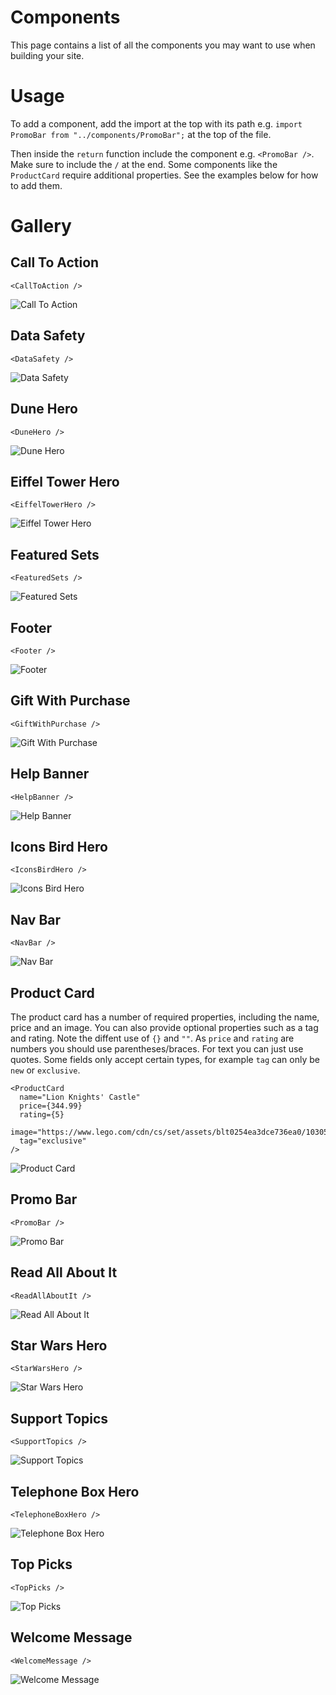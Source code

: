 # Components

This page contains a list of all the components you may want to use when building your site.

# Usage

To add a component, add the import at the top with its path e.g. `import PromoBar from "../components/PromoBar";` at the top of the file.

Then inside the `return` function include the component e.g. `<PromoBar />`. Make sure to include the `/` at the end. Some components like the `ProductCard` require additional properties. See the examples below for how to add them.

# Gallery

## Call To Action

`<CallToAction />`

![Call To Action](./assets/CallToAction.png)

## Data Safety

`<DataSafety />`

![Data Safety](./assets/DataSafety.png)

## Dune Hero

`<DuneHero />`

![Dune Hero](./assets/DuneHero.png)

## Eiffel Tower Hero

`<EiffelTowerHero />`

![Eiffel Tower Hero](./assets/EiffelTowerHero.png)

## Featured Sets

`<FeaturedSets />`

![Featured Sets](./assets/FeaturedSets.png)

## Footer

`<Footer />`

![Footer](./assets/Footer.png)

## Gift With Purchase

`<GiftWithPurchase />`

![Gift With Purchase](./assets/GiftWithPurchase.png)

## Help Banner

`<HelpBanner />`

![Help Banner](./assets/HelpBanner.png)

## Icons Bird Hero

`<IconsBirdHero />`

![Icons Bird Hero](./assets/IconsBirdHero.png)

## Nav Bar

`<NavBar />`

![Nav Bar](./assets/NavBar.png)

## Product Card

The product card has a number of required properties, including the name, price and an image. You can also provide optional properties such as a tag and rating. Note the diffent use of `{}` and `""`. As `price` and `rating` are numbers you should use parentheses/braces. For text you can just use quotes. Some fields only accept certain types, for example `tag` can only be `new` or `exclusive`.

```
<ProductCard
  name="Lion Knights' Castle"
  price={344.99}
  rating={5}
  image="https://www.lego.com/cdn/cs/set/assets/blt0254ea3dce736ea0/10305.png"
  tag="exclusive"
/>
```

![Product Card](./assets/ProductCard.png)

## Promo Bar

`<PromoBar />`

![Promo Bar](./assets/PromoBar.png)

## Read All About It

`<ReadAllAboutIt />`

![Read All About It](./assets/ReadAllAboutIt.png)

## Star Wars Hero

`<StarWarsHero />`

![Star Wars Hero](./assets/StarWarsHero.png)

## Support Topics

`<SupportTopics />`

![Support Topics](./assets/SupportTopics.png)

## Telephone Box Hero

`<TelephoneBoxHero />`

![Telephone Box Hero](./assets/TelephoneBoxHero.png)

## Top Picks

`<TopPicks />`

![Top Picks](./assets/TopPicks.png)

## Welcome Message

`<WelcomeMessage />`

![Welcome Message](./assets/WelcomeMessage.png)
